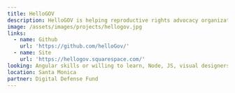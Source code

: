 ```yaml
---
title: HelloGOV
description: HelloGOV is helping reproductive rights advocacy organizations connect supporters to their state assembly and state senate representatives for call campaigns. The HelloGOV webapp generates a campaign shortlink that can be used in texts, social posts, and more.
image: /assets/images/projects/hellogov.jpg
links:
  - name: Github
    url: 'https://github.com/helloGov/'
  - name: Site
    url: 'https://hellogov.squarespace.com/'
looking: Angular skills or willing to learn, Node, JS, visual designers, dev-ops.
location: Santa Monica
partner: Digital Defense Fund
---
```

